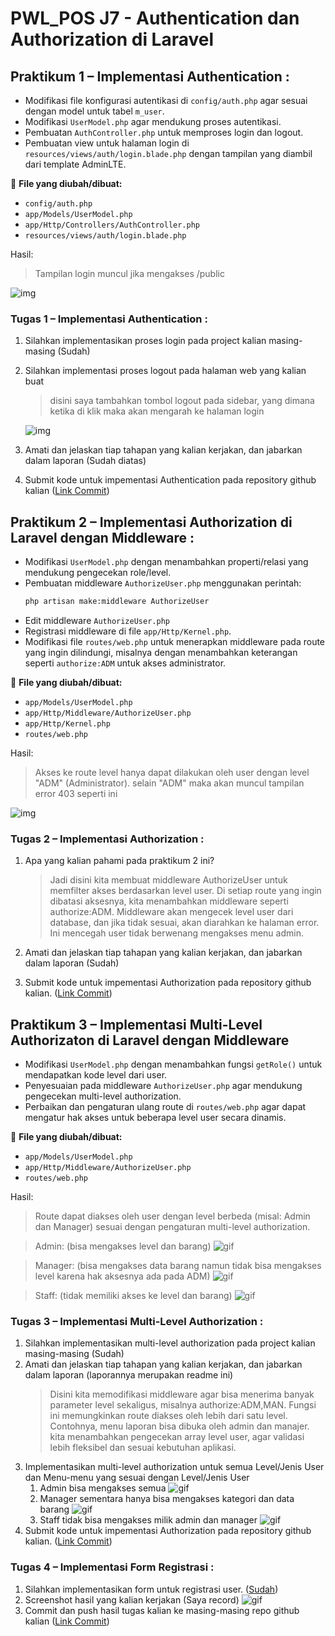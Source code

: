 # PWL_POS J7 - Authentication dan Authorization di Laravel

## Praktikum 1 – Implementasi Authentication : 
- Modifikasi file konfigurasi autentikasi di `config/auth.php` agar sesuai dengan model untuk tabel `m_user`.
- Modifikasi `UserModel.php` agar mendukung proses autentikasi.
- Pembuatan `AuthController.php` untuk memproses login dan logout.
- Pembuatan view untuk halaman login di `resources/views/auth/login.blade.php` dengan tampilan yang diambil dari template AdminLTE.

📌 **File yang diubah/dibuat:**
- `config/auth.php`
- `app/Models/UserModel.php`
- `app/Http/Controllers/AuthController.php`
- `resources/views/auth/login.blade.php`

Hasil:<br>


> Tampilan login muncul jika mengakses /public

![img](img/P1.png)

### Tugas 1 – Implementasi Authentication :
1. Silahkan implementasikan proses login pada project kalian masing-masing (Sudah)
2. Silahkan implementasi proses logout pada halaman web yang kalian buat 

    > disini saya tambahkan tombol logout pada sidebar, yang dimana ketika di klik maka akan mengarah ke halaman login

    ![img](img/J1.gif)

3. Amati dan jelaskan tiap tahapan yang kalian kerjakan, dan jabarkan dalam laporan (Sudah diatas)
4. Submit kode untuk impementasi Authentication pada repository github kalian ([Link Commit](https://github.com/JihaR15/WEBLNJTLARAVEL10/commits/main/Minggu%207/PWL_POS)) 

## Praktikum 2 – Implementasi Authorization di Laravel dengan Middleware :
- Modifikasi `UserModel.php` dengan menambahkan properti/relasi yang mendukung pengecekan role/level.
- Pembuatan middleware `AuthorizeUser.php` menggunakan perintah:
    ```bash
    php artisan make:middleware AuthorizeUser
    ```
- Edit middleware `AuthorizeUser.php`
- Registrasi middleware di file `app/Http/Kernel.php`.
- Modifikasi file `routes/web.php` untuk menerapkan middleware pada route yang ingin dilindungi, misalnya dengan menambahkan keterangan seperti `authorize:ADM` untuk akses administrator.

📌 **File yang diubah/dibuat:**
- `app/Models/UserModel.php`
- `app/Http/Middleware/AuthorizeUser.php`
- `app/Http/Kernel.php`
- `routes/web.php`

Hasil:<br>


> Akses ke route level hanya dapat dilakukan oleh user dengan level "ADM" (Administrator). selain "ADM" maka akan muncul tampilan error 403 seperti ini

![img](img/P2.png)

### Tugas 2 –  Implementasi Authorization :
1. Apa yang kalian pahami pada praktikum 2 ini? 
    
    > Jadi disini kita membuat middleware AuthorizeUser untuk memfilter akses berdasarkan level user. Di setiap route yang ingin dibatasi aksesnya, kita menambahkan middleware seperti authorize:ADM. Middleware akan mengecek level user dari database, dan jika tidak sesuai, akan diarahkan ke halaman error. Ini mencegah user tidak berwenang mengakses menu admin.
    
2. Amati dan jelaskan tiap tahapan yang kalian kerjakan, dan jabarkan dalam laporan (Sudah)
3. Submit kode untuk impementasi Authorization pada repository github kalian. ([Link Commit](https://github.com/JihaR15/WEBLNJTLARAVEL10/commits/main/Minggu%207/PWL_POS))

## Praktikum 3 – Implementasi Multi-Level Authorizaton di Laravel dengan Middleware
- Modifikasi `UserModel.php` dengan menambahkan fungsi `getRole()` untuk mendapatkan kode level dari user.
- Penyesuaian pada middleware `AuthorizeUser.php` agar mendukung pengecekan multi-level authorization.
- Perbaikan dan pengaturan ulang route di `routes/web.php` agar dapat mengatur hak akses untuk beberapa level user secara dinamis.

📌 **File yang diubah/dibuat:**
- `app/Models/UserModel.php`
- `app/Http/Middleware/AuthorizeUser.php`
- `routes/web.php`

Hasil:<br>

> Route dapat diakses oleh user dengan level berbeda (misal: Admin dan Manager) sesuai dengan pengaturan multi-level authorization.

> Admin: (bisa mengakses level dan barang)
![gif](img/P3-1.gif)

> Manager: (bisa mengakses data barang namun tidak bisa mengakses level karena hak aksesnya ada pada ADM)
![gif](img/P3-2.gif)

> Staff: (tidak memiliki akses ke level dan barang)
![gif](img/P3-3.gif)

### Tugas  3 – Implementasi Multi-Level Authorization :
1. Silahkan implementasikan multi-level authorization pada project kalian masing-masing (Sudah)
2. Amati dan jelaskan tiap tahapan yang kalian kerjakan, dan jabarkan dalam laporan (laporannya merupakan readme ini)
    > Disini kita memodifikasi middleware agar bisa menerima banyak parameter level sekaligus, misalnya authorize:ADM,MAN. Fungsi ini memungkinkan route diakses oleh lebih dari satu level. Contohnya, menu laporan bisa dibuka oleh admin dan manajer. kita menambahkan pengecekan array level user, agar validasi lebih fleksibel dan sesuai kebutuhan aplikasi.
3. Implementasikan multi-level authorization untuk semua Level/Jenis User dan Menu-menu yang sesuai dengan Level/Jenis User 
    1. Admin bisa mengakses semua
    ![gif](img/T3-1.gif)
    2. Manager sementara hanya bisa mengakses kategori dan data barang
    ![gif](img/T3-2.gif)
    3. Staff tidak bisa mengakses milik admin dan manager
    ![gif](img/T3-3.gif)
4. Submit kode untuk impementasi Authorization pada repository github kalian. ([Link Commit](https://github.com/JihaR15/WEBLNJTLARAVEL10/commits/main/Minggu%207/PWL_POS))


### Tugas 4 – Implementasi Form Registrasi :
1. Silahkan implementasikan form untuk registrasi user. ([Sudah](https://github.com/JihaR15/WEBLNJTLARAVEL10/commits/main/Minggu%207/PWL_POS))
2. Screenshot hasil yang kalian kerjakan (Saya record)
    ![gif](img/T4.gif)
3. Commit dan push hasil tugas kalian ke masing-masing repo github kalian ([Link Commit](https://github.com/JihaR15/WEBLNJTLARAVEL10/commits/main/Minggu%207/PWL_POS))

